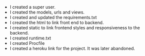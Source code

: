 - I created a super user.
- I created the models, urls and views.
- I created and updated the requirements.txt
- I created the html to link front end to backend.
- I created static to link frontend styles and responsiveness to the backend.
- I created runtime.txt
- I created Procfile
- I created a heroku link for the project. It was later abandoned.
